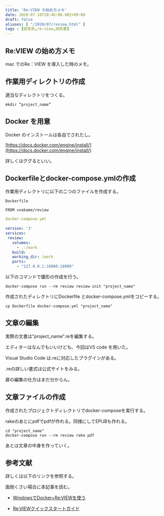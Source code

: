 ```yaml
---
title: 'Re:VIEW の始め方メモ'
date: 2020-07-16T20:46:00.002+09:00
draft: false
aliases: [ "/2020/07/review.html" ]
tags : [技術系,re:view,技術書]
---
```


## Re:VIEW の始め方メモ[](#Re:VIEW_の始め方メモ "Re:VIEW_の始め方メモ")


mac でのRe：VIEW を導入した時のメモ。


## 作業用ディレクトリの作成[](#作業用ディレクトリの作成 "作業用ディレクトリの作成")


適当なディレクトリをつくる。

```
mkdir “project_name”
```

## Docker を用意[](#Docker_を用意 "Docker_を用意")


Docker のインストールは各自でされたし。

[https://docs.docker.com/engine/install/](https://docs.docker.com/engine/install/)

詳しくはググるといい。

## Dockerfileとdocker-compose.ymlの作成[](#Dockerfileとdocker-compose.ymlの作成 "Dockerfileとdocker-compose.ymlの作成")


作業用ディレクトリに以下の二つのファイルを作成する。

```
Dockerfile  
  
FROM vvakame/review
```
```yml
docker-compose.yml  
  
version: '3'  
services:  
 review:  
   volumes:  
     - .:/work  
   build: .  
   working_dir: /work  
   ports:  
     - "127.0.0.1:18000:18000"
```

以下のコマンドで雛形の作成を行う。

```
docker-compose run --rm review review-init "project_name"
```

作成されたディレクトリにDockerfile とdocker-compose.ymlをコピーする。

```
cp Dockerfile docker-compose.yml "project_name"
```

## 文章の編集[](#文章の編集 "文章の編集")


実際の文書は"project\_name".reを編集する。

エディターはなんでもいいけども、今回はVS code を用いた。

Visual Studio Code は.reに対応したプラグインがある。

.reの詳しい書式は公式サイトをみる。

扉の編集の仕方はまだ分からん。

## 文章ファイルの作成[](#文章ファイルの作成 "文章ファイルの作成")


作成されたプロジェクトディレクトリでdocker-composeを実行する。

rakeのあとにpdfでpdfが作れる。同様にしてEPUBも作れる。

```
cd "project_name"  
docker-compose run --rm review rake pdf
```

あとは文章の中身を作っていく。

## 参考文献[](#参考文献 "参考文献")


詳しくは以下のリンクを参照する。

面倒くさい場合に本記事を読む。

*   [WindowsでDocker+Re:VIEWを使う](https://github.com/vvakame/docker-review/blob/master/doc/windows-review.md)
    
*   [Re:VIEWクイックスタートガイド](https://github.com/kmuto/review/blob/master/doc/quickstart.ja.md)
    
